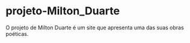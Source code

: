 # projeto-Milton_Duarte
 O projeto de Milton Duarte é um site que apresenta uma das suas obras poéticas.
